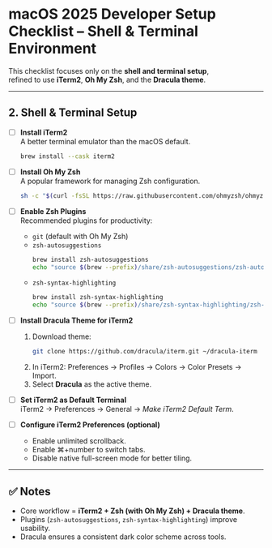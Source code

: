 # macOS 2025 Developer Setup Checklist – Shell & Terminal Environment

This checklist focuses only on the **shell and terminal setup**,  
refined to use **iTerm2**, **Oh My Zsh**, and the **Dracula theme**.

---

## 2. Shell & Terminal Setup

- [ ] **Install iTerm2**  
  A better terminal emulator than the macOS default.  
  ```bash
  brew install --cask iterm2
  ```

- [ ] **Install Oh My Zsh**  
  A popular framework for managing Zsh configuration.  
  ```bash
  sh -c "$(curl -fsSL https://raw.githubusercontent.com/ohmyzsh/ohmyzsh/master/tools/install.sh)"
  ```

- [ ] **Enable Zsh Plugins**  
  Recommended plugins for productivity:  
  - `git` (default with Oh My Zsh)  
  - `zsh-autosuggestions`  
    ```bash
    brew install zsh-autosuggestions
    echo "source $(brew --prefix)/share/zsh-autosuggestions/zsh-autosuggestions.zsh" >> ~/.zshrc
    ```  
  - `zsh-syntax-highlighting`  
    ```bash
    brew install zsh-syntax-highlighting
    echo "source $(brew --prefix)/share/zsh-syntax-highlighting/zsh-syntax-highlighting.zsh" >> ~/.zshrc
    ```

- [ ] **Install Dracula Theme for iTerm2**  
  1. Download theme:  
     ```bash
     git clone https://github.com/dracula/iterm.git ~/dracula-iterm
     ```  
  2. In iTerm2: Preferences → Profiles → Colors → Color Presets → Import.  
  3. Select **Dracula** as the active theme.

- [ ] **Set iTerm2 as Default Terminal**  
  iTerm2 → Preferences → General → *Make iTerm2 Default Term*.

- [ ] **Configure iTerm2 Preferences (optional)**  
  - Enable unlimited scrollback.  
  - Enable ⌘+number to switch tabs.  
  - Disable native full-screen mode for better tiling.  

---

## ✅ Notes

- Core workflow = **iTerm2 + Zsh (with Oh My Zsh) + Dracula theme**.  
- Plugins (`zsh-autosuggestions`, `zsh-syntax-highlighting`) improve usability.  
- Dracula ensures a consistent dark color scheme across tools.

